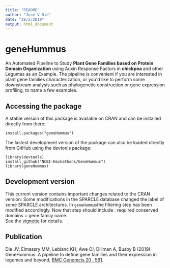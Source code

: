 ```yaml
---
title: "README"
author: "Jose V Die"
date: "28/2/2019"
output: html_document
---
```


# geneHummus

An Automated Pipeline to Study **Plant Gene Families based on Protein Domain Organization** using Auxin Response Factors in **chickpea** and other Legumes as an Example. The pipeline is convenient if you are interested in plant gene families characterization, or you'd like to perform some downstream analysis such as phylogenetic construction or gene expression profiling, to name a few examples. 


## Accessing the package
A stable version of this package is available on CRAN and can be installed directly from there:  

    install.packages("geneHummus")
    
The lastest development version of the package can also be loaded directly from GitHub using the devtools package:
  
    library(devtools)
    install_github("NCBI-Hackathons/GeneHummus")
    library(geneHummus)
    

## Development version
This current version contains important changes related to the CRAN version: 
Some modifications in the SPARCLE database changed the label of some SPARCLE architectures. In `geneHummus`the filtering step has been modified accordingly. Now that step should include : required conserved domains + gene family name.   
See the [vignette](vignettes/genHummus.md) for details.
 

## Publication
Die JV, Elmassry MM, Leblanc KH, Awe OI, Dillman A, Busby B (2019) GeneHummus: A pipeline to define gene families and their expression in legumes and beyond, [BMC Genomcis 20 : 591](https://bmcgenomics.biomedcentral.com/articles/10.1186/s12864-019-5952-2).  

<br>
